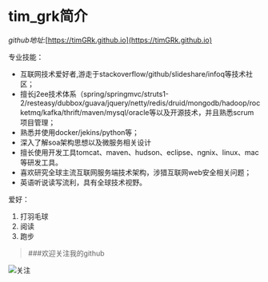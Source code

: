 # tim_grk简介
*github地址:*[https://timGRk.github.io](https://timGRk.github.io)

专业技能：

* 互联网技术爱好者,游走于stackoverflow/github/slideshare/infoq等技术社区；
* 擅长j2ee技术体系（spring/springmvc/struts1-2/resteasy/dubbox/guava/jquery/netty/redis/druid/mongodb/hadoop/rocketmq/kafka/thrift/maven/mysql/oracle等以及开源技术，并且熟悉scrum项目管理；
* 熟悉并使用docker/jekins/python等；
* 深入了解soa架构思想以及微服务相关设计
* 擅长使用开发工具tomcat、maven、hudson、eclipse、ngnix、linux、mac等研发工具。
* 喜欢研究全球主流互联网服务端技术架构，涉猎互联网web安全相关问题；
* 英语听说读写流利，具有全球技术视野。


爱好：

  1. 打羽毛球
  2. 阅读
  3. 跑步
  
>###欢迎关注我的github

![关注](https://avatars3.githubusercontent.com/u/14360795?v=3&s=460)






